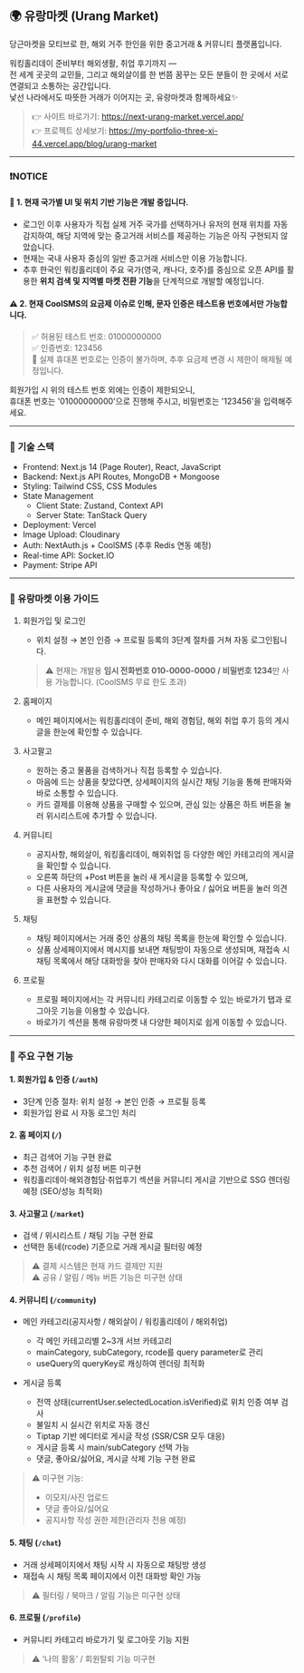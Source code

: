 ## 🌍 유랑마켓 (Urang Market)
당근마켓을 모티브로 한, 해외 거주 한인을 위한 중고거래 & 커뮤니티 플랫폼입니다.</br> 

워킹홀리데이 준비부터 해외생활, 취업 후기까지 —</br> 
전 세계 곳곳의 교민들, 그리고 해외살이를 한 번쯤 꿈꾸는 모든 분들이 한 곳에서 서로 연결되고 소통하는 공간입니다.</br> 
낯선 나라에서도 따뜻한 거래가 이어지는 곳, 유랑마켓과 함께하세요✨</br> 
> 👉 사이트 바로가기: https://next-urang-market.vercel.app/</br>
> 👉 프로젝트 상세보기: https://my-portfolio-three-xi-44.vercel.app/blog/urang-market</br>

---

### ❗NOTICE️
#### 🚧 1. 현재 **국가별 UI 및 위치 기반 기능**은 개발 중입니다.</br> 
- 로그인 이후 사용자가 직접 실제 거주 국가를 선택하거나 유저의 현재 위치를 자동 감지하여, 해당 지역에 맞는 중고거래 서비스를 제공하는 기능은 아직 구현되지 않았습니다.  
- 현재는 국내 사용자 중심의 일반 중고거래 서비스만 이용 가능합니다.  
- 추후 한국인 워킹홀리데이 주요 국가(영국, 캐나다, 호주)를 중심으로 오픈 API를 활용한 **위치 검색 및 지역별 마켓 전환 기능**을 단계적으로 개발할 예정입니다.


#### ⚠️ 2. 현재 CoolSMS의 요금제 이슈로 인해, 문자 인증은 테스트용 번호에서만 가능합니다.</br>
  > ✅ 허용된 테스트 번호: 01000000000</br>
  > ✅ 인증번호: 123456</br>
  > 🚫 실제 휴대폰 번호로는 인증이 불가하며, 추후 요금제 변경 시 제한이 해제될 예정입니다.</br>
  
  회원가입 시 위의 테스트 번호 외에는 인증이 제한되오니,</br>
  휴대폰 번호는 '01000000000'으로 진행해 주시고, 비밀번호는 '123456'을 입력해주세요.</br>

  

---

### 🧭 기술 스택
  - Frontend: Next.js 14 (Page Router), React, JavaScript
  - Backend: Next.js API Routes, MongoDB + Mongoose
  - Styling: Tailwind CSS, CSS Modules
  - State Management
    - Client State: Zustand, Context API
    - Server State: TanStack Query
  - Deployment: Vercel
  - Image Upload: Cloudinary
  - Auth: NextAuth.js + CoolSMS (추후 Redis 연동 예정)
  - Real-time API: Socket.IO
  - Payment: Stripe API
  
---

### 📘 유랑마켓 이용 가이드
1. 회원가입 및 로그인
   - 위치 설정 → 본인 인증 → 프로필 등록의 3단계 절차를 거쳐 자동 로그인됩니다.
   > ⚠️ 현재는 개발용 **임시 전화번호 010-0000-0000 / 비밀번호 1234**만 사용 가능합니다. (CoolSMS 무료 한도 초과)

2. 홈페이지
   - 메인 페이지에서는 워킹홀리데이 준비, 해외 경험담, 해외 취업 후기 등의 게시글을 한눈에 확인할 수 있습니다.

4. 사고팔고
   - 원하는 중고 물품을 검색하거나 직접 등록할 수 있습니다.
   - 마음에 드는 상품을 찾았다면, 상세페이지의 실시간 채팅 기능을 통해 판매자와 바로 소통할 수 있습니다.
   - 카드 결제를 이용해 상품을 구매할 수 있으며, 관심 있는 상품은 하트 버튼을 눌러 위시리스트에 추가할 수 있습니다.
  
5. 커뮤니티
   - 공지사항, 해외살이, 워킹홀리데이, 해외취업 등 다양한 메인 카테고리의 게시글을 확인할 수 있습니다.
   - 오른쪽 하단의 +Post 버튼을 눌러 새 게시글을 등록할 수 있으며,
   - 다른 사용자의 게시글에 댓글을 작성하거나 좋아요 / 싫어요 버튼을 눌러 의견을 표현할 수 있습니다.
  
6. 채팅
   - 채팅 페이지에서는 거래 중인 상품의 채팅 목록을 한눈에 확인할 수 있습니다.
   - 상품 상세페이지에서 메시지를 보내면 채팅방이 자동으로 생성되며, 재접속 시 채팅 목록에서 해당 대화방을 찾아 판매자와 다시 대화를 이어갈 수 있습니다.
     
8. 프로필
   - 프로필 페이지에서는 각 커뮤니티 카테고리로 이동할 수 있는 바로가기 탭과 로그아웃 기능을 이용할 수 있습니다.
   - 바로가기 섹션을 통해 유랑마켓 내 다양한 페이지로 쉽게 이동할 수 있습니다.

---

### 🚀 주요 구현 기능
#### 1. 회원가입 & 인증 (`/auth`)
- 3단계 인증 절차: 위치 설정 → 본인 인증 → 프로필 등록  
- 회원가입 완료 시 자동 로그인 처리</br>

#### 2. 홈 페이지 (`/`)
- 최근 검색어 기능 구현 완료
- 추천 검색어 / 위치 설정 버튼 미구현
- 워킹홀리데이·해외경험담·취업후기 섹션을 커뮤니티 게시글 기반으로 SSG 렌더링 예정 (SEO/성능 최적화)

#### 3. 사고팔고 (`/market`)
- 검색 / 위시리스트 / 채팅 기능 구현 완료
- 선택한 동네(rcode) 기준으로 거래 게시글 필터링 예정</br>
> ⚠️ 결제 시스템은 현재 카드 결제만 지원</br>
> ⚠️ 공유 / 알림 / 메뉴 버튼 기능은 미구현 상태

#### 4. 커뮤니티 (`/community`)
- 메인 카테고리(공지사항 / 해외살이 / 워킹홀리데이 / 해외취업)
   - 각 메인 카테고리별 2~3개 서브 카테고리
   - mainCategory, subCategory, rcode를 query parameter로 관리
   - useQuery의 queryKey로 캐싱하여 렌더링 최적화

- 게시글 등록 
   - 전역 상태(currentUser.selectedLocation.isVerified)로 위치 인증 여부 검사
   - 불일치 시 실시간 위치로 자동 갱신
   - Tiptap 기반 에디터로 게시글 작성 (SSR/CSR 모두 대응)
   - 게시글 등록 시 main/subCategory 선택 가능
   - 댓글, 좋아요/싫어요, 게시글 삭제 기능 구현 완료

> ⚠️ 미구현 기능:
>   - 이모지/사진 업로드
>   - 댓글 좋아요/싫어요
>   - 공지사항 작성 권한 제한(관리자 전용 예정)

#### 5. 채팅 (`/chat`)
- 거래 상세페이지에서 채팅 시작 시 자동으로 채팅방 생성
- 재접속 시 채팅 목록 페이지에서 이전 대화방 확인 가능</br>
> ⚠️ 필터링 / 북마크 / 알림 기능은 미구현 상태

#### 6. 프로필 (`/profile`)
- 커뮤니티 카테고리 바로가기 및 로그아웃 기능 지원</br>
> ⚠️ ‘나의 활동’ / 회원탈퇴 기능 미구현
